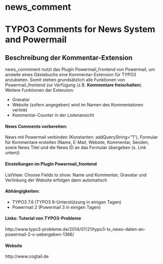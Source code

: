 # news_comment
<h1>TYPO3 Comments for News System and Powermail</h1>
<h2>Beschreibung der Kommentar-Extension</h2>
news_commment nutzt das PlugIn Powermail_frontend von Powermail, um anstelle eines Gästebuchs eine Kommentar-Extension für TYPO3 anzubieten. Somit stehen grundsätzlich alle Funktionen von Powermail_frontend zur Verfügung (z.B. <b>Kommentare freischalten</b>). Weitere Funktionen der Extension: 
<ul><li>Gravatar</li> 
<li>Website (sofern angegeben) wird im Namen des Kommentatoren verlinkt</li>
<li>Kommentar-Counter in der Listenansicht</li></ul>

<h4>News Comments vorbereiten:</h4>
News mit Powermail verbinden (Konstanten: addQueryString="1"), Formular für Kommentare erstellen (Name, E-Mail, Website, Kommentar, Senden, sowie News Titel und die News ID an das Formular übergeben (s. Link unten))

<h4>Einstellungen im PlugIn Powermail_frontend</h4>
ListView: Choose Fields to show: Name und Kommentar; Gravatar und Verlinkung der Website erfolgen dann automatisch

<h4>Abhängigkeiten:</h4>
<ul><li>TYPO3 7.6 (TYPO3 8-Unterstützung in einigen Tagen)</li>
<li>Powermail 2 (Powermail 3 in einigen Tagen)</li></ul>

<h4>Links: Tutorial von TYPO3-Probleme</h4>
http://www.typo3-probleme.de/2014/07/21/typo3-tx_news-daten-an-powermail-2-x-uebergeben-1366/

<h4>Website</h4>
http://www.cogtail.de

